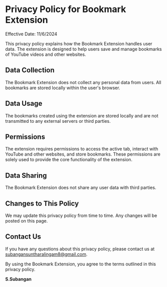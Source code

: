 <!DOCTYPE html>
<html lang="en">
<head>
    <meta charset="UTF-8">
    <meta name="viewport" content="width=device-width, initial-scale=1.0">
    
</head>
<body>
    <h1>Privacy Policy for Bookmark Extension</h1>
    <p>Effective Date: 11/6/2024</p>
    <p>This privacy policy explains how the Bookmark Extension handles user data. The extension is designed to help users save and manage bookmarks of YouTube videos and other websites.</p>
    <h2>Data Collection</h2>
    <p>The Bookmark Extension does not collect any personal data from users. All bookmarks are stored locally within the user's browser.</p>
    <h2>Data Usage</h2>
    <p>The bookmarks created using the extension are stored locally and are not transmitted to any external servers or third parties.</p>
    <h2>Permissions</h2>
    <p>The extension requires permissions to access the active tab, interact with YouTube and other websites, and store bookmarks. These permissions are solely used to provide the core functionality of the extension.</p>
    <h2>Data Sharing</h2>
    <p>The Bookmark Extension does not share any user data with third parties.</p>
    <h2>Changes to This Policy</h2>
    <p>We may update this privacy policy from time to time. Any changes will be posted on this page.</p>
    <h2>Contact Us</h2>
    <p>If you have any questions about this privacy policy, please contact us at <a 
     href="mailto:subangansuntharalingam8@gmail.com">subangansuntharalingam8@gmail.com</a>.</p>
    <p>By using the Bookmark Extension, you agree to the terms outlined in this privacy policy.</p>
    <p><b>S.Subangan</b></p>
</body>
</html>
